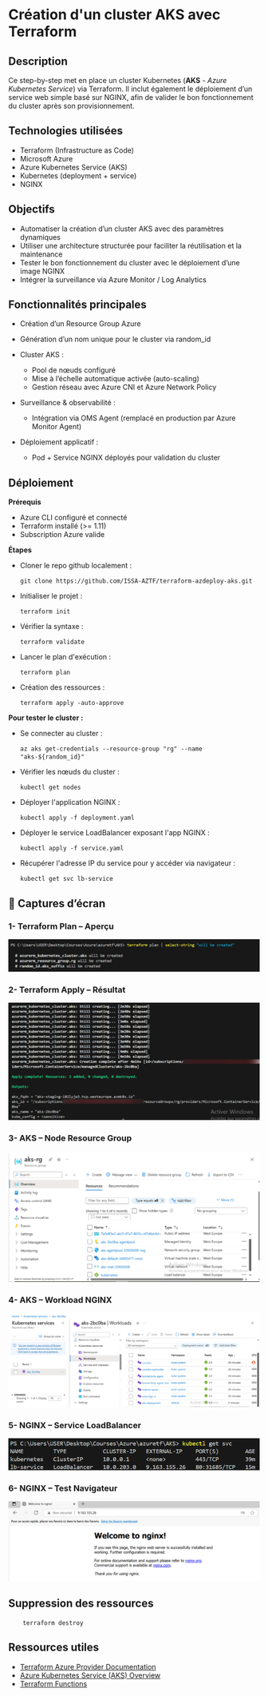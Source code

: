 # Création d'un cluster AKS avec Terraform
## Description
Ce step-by-step met en place un cluster Kubernetes (**AKS** - *Azure Kubernetes Service*) via Terraform. Il inclut également le déploiement d’un service web simple basé sur NGINX, afin de valider le bon fonctionnement du cluster après son provisionnement.
## Technologies utilisées
- Terraform (Infrastructure as Code)
- Microsoft Azure
- Azure Kubernetes Service (AKS)
- Kubernetes (deployment + service)
- NGINX
## Objectifs
- Automatiser la création d’un cluster AKS avec des paramètres dynamiques
- Utiliser une architecture structurée pour faciliter la réutilisation et la maintenance
- Tester le bon fonctionnement du cluster avec le déploiement d’une image NGINX
- Intégrer la surveillance via Azure Monitor / Log Analytics
## Fonctionnalités principales
- Création d’un Resource Group Azure
- Génération d’un nom unique pour le cluster via random_id
- Cluster AKS :
   *  Pool de nœuds configuré
   *  Mise à l’échelle automatique activée (auto-scaling)
   *  Gestion réseau avec Azure CNI et Azure Network Policy
- Surveillance & observabilité :

   * Intégration via OMS Agent (remplacé en production par Azure Monitor Agent)   
- Déploiement applicatif :

   * Pod + Service NGINX déployés pour validation du cluster
## Déploiement
**Prérequis**
- Azure CLI configuré et connecté
- Terraform installé (>= 1.11)
- Subscription Azure valide

**Étapes**

- Cloner le repo github localement :

      git clone https://github.com/ISSA-AZTF/terraform-azdeploy-aks.git
         
- Initialiser le projet :

      terraform init

- Vérifier la syntaxe :
         
      terraform validate

- Lancer le plan d'exécution :

      terraform plan 

- Création des ressources :
     
      terraform apply -auto-approve
**Pour tester le cluster :**    

- Se connecter au cluster :

      az aks get-credentials --resource-group "rg" --name "aks-${random_id}"

- Vérifier les nœuds du cluster :
      
      kubectl get nodes 

- Déployer l'application NGINX :
       

      kubectl apply -f deployment.yaml

- Déployer le service LoadBalancer exposant l'app NGINX :

      kubectl apply -f service.yaml

- Récupérer l'adresse IP du service pour y accéder via navigateur :

      kubectl get svc lb-service  

## 📸 Captures d’écran

### 1- Terraform Plan – Aperçu
![Terraform Plan](Images/execution_plan.png)

### 2- Terraform Apply – Résultat
![Terraform Apply](Images/apply_complete.png)

### 3- AKS – Node Resource Group
![Kubectl Get Nodes](Images/node_ressource_groupe.png)

### 4- AKS – Workload NGINX
![Workloads Azure](Images/Workloads.png)


### 5- NGINX – Service LoadBalancer
![NGINX Service IP](Images/services.png)

### 6- NGINX – Test Navigateur
![NGINX Browser](Images/nginx_welcome.png)
## Suppression des ressources

        terraform destroy
## Ressources utiles
- [Terraform Azure Provider Documentation](https://registry.terraform.io/providers/hashicorp/azurerm/latest/docs)
- [Azure Kubernetes Service (AKS) Overview](https://learn.microsoft.com/en-us/azure/aks/)
- [Terraform Functions](https://developer.hashicorp.com/terraform/language/functions) 